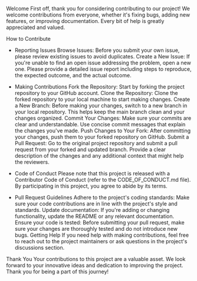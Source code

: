 Welcome
First off, thank you for considering contributing to our project! We welcome contributions from everyone, whether it's fixing bugs, adding new features, or improving documentation. Every bit of help is greatly appreciated and valued.

How to Contribute
- Reporting Issues
Browse Issues: Before you submit your own issue, please review existing issues to avoid duplicates.
Create a New Issue: If you're unable to find an open issue addressing the problem, open a new one. Please provide a detailed issue report including steps to reproduce, the expected outcome, and the actual outcome.
- Making Contributions
Fork the Repository: Start by forking the project repository to your GitHub account.
Clone the Repository: Clone the forked repository to your local machine to start making changes.
Create a New Branch: Before making your changes, switch to a new branch in your local repository. This helps keep the main branch clean and your changes organized.
Commit Your Changes: Make sure your commits are clear and understandable. Use concise commit messages that explain the changes you've made.
Push Changes to Your Fork: After committing your changes, push them to your forked repository on GitHub.
Submit a Pull Request: Go to the original project repository and submit a pull request from your forked and updated branch. Provide a clear description of the changes and any additional context that might help the reviewers.
- Code of Conduct
Please note that this project is released with a Contributor Code of Conduct (refer to the CODE_OF_CONDUCT.md file). By participating in this project, you agree to abide by its terms.

- Pull Request Guidelines
Adhere to the project's coding standards: Make sure your code contributions are in line with the project's style and standards.
Update documentation: If you're adding or changing functionality, update the README or any relevant documentation.
Ensure your code is tested: Before submitting your pull request, make sure your changes are thoroughly tested and do not introduce new bugs.
Getting Help
If you need help with making contributions, feel free to reach out to the project maintainers or ask questions in the project's discussions section.

Thank You
Your contributions to this project are a valuable asset. We look forward to your innovative ideas and dedication to improving the project. Thank you for being a part of this journey!
